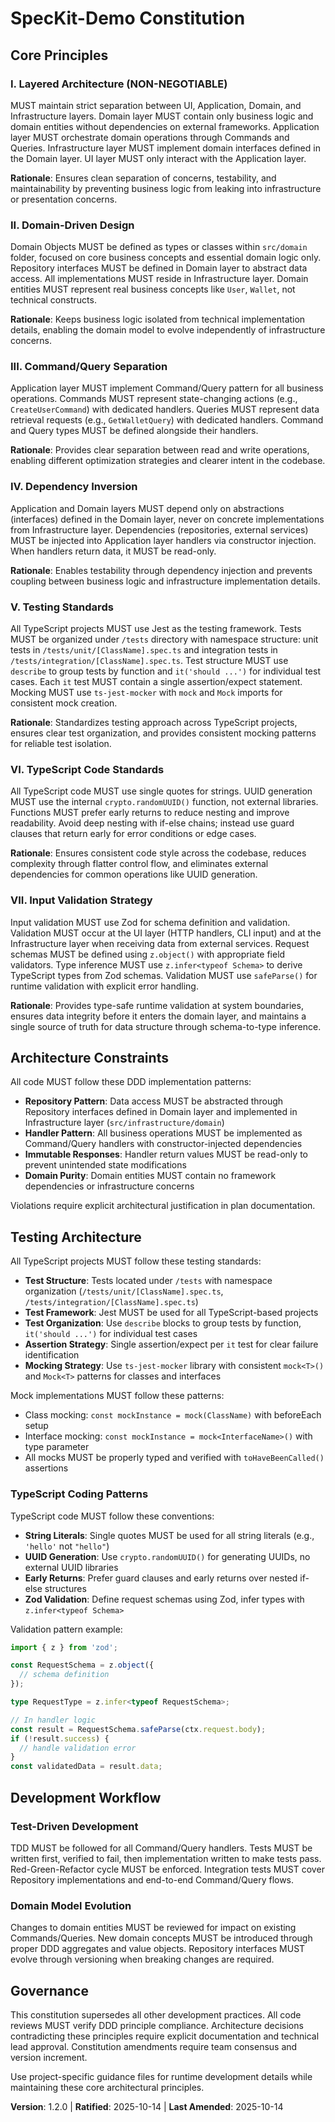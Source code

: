 <!--
Sync Impact Report:
Version change: 1.1.0 → 1.2.0
Modified principles: None
Added sections:
- VI. TypeScript Code Standards (string conventions, UUID generation, early returns)
- VII. Input Validation Strategy (Zod validation patterns at UI and Infrastructure layers)
- TypeScript Development section in Development Workflow
Templates requiring updates:
- ✅ Updated .specify/templates/plan-template.md
- ✅ Updated .specify/templates/spec-template.md
- ✅ Updated .specify/templates/tasks-template.md
- ✅ No command-specific files requiring updates (no agent-specific names found)
- ✅ No runtime guidance docs requiring updates (none found)
Follow-up TODOs: None - all TypeScript principles fully specified
-->

# SpecKit-Demo Constitution

## Core Principles

### I. Layered Architecture (NON-NEGOTIABLE)

MUST maintain strict separation between UI, Application, Domain, and Infrastructure layers. Domain layer MUST contain only business logic and domain entities without dependencies on external frameworks. Application layer MUST orchestrate domain operations through Commands and Queries. Infrastructure layer MUST implement domain interfaces defined in the Domain layer. UI layer MUST only interact with the Application layer.

**Rationale**: Ensures clean separation of concerns, testability, and maintainability by preventing business logic from leaking into infrastructure or presentation concerns.

### II. Domain-Driven Design

Domain Objects MUST be defined as types or classes within `src/domain` folder, focused on core business concepts and essential domain logic only. Repository interfaces MUST be defined in Domain layer to abstract data access. All implementations MUST reside in Infrastructure layer. Domain entities MUST represent real business concepts like `User`, `Wallet`, not technical constructs.

**Rationale**: Keeps business logic isolated from technical implementation details, enabling the domain model to evolve independently of infrastructure concerns.

### III. Command/Query Separation

Application layer MUST implement Command/Query pattern for all business operations. Commands MUST represent state-changing actions (e.g., `CreateUserCommand`) with dedicated handlers. Queries MUST represent data retrieval requests (e.g., `GetWalletQuery`) with dedicated handlers. Command and Query types MUST be defined alongside their handlers.

**Rationale**: Provides clear separation between read and write operations, enabling different optimization strategies and clearer intent in the codebase.

### IV. Dependency Inversion

Application and Domain layers MUST depend only on abstractions (interfaces) defined in the Domain layer, never on concrete implementations from Infrastructure layer. Dependencies (repositories, external services) MUST be injected into Application layer handlers via constructor injection. When handlers return data, it MUST be read-only.

**Rationale**: Enables testability through dependency injection and prevents coupling between business logic and infrastructure implementation details.

### V. Testing Standards

All TypeScript projects MUST use Jest as the testing framework. Tests MUST be organized under `/tests` directory with namespace structure: unit tests in `/tests/unit/[ClassName].spec.ts` and integration tests in `/tests/integration/[ClassName].spec.ts`. Test structure MUST use `describe` to group tests by function and `it('should ...')` for individual test cases. Each `it` test MUST contain a single assertion/expect statement. Mocking MUST use `ts-jest-mocker` with `mock` and `Mock` imports for consistent mock creation.

**Rationale**: Standardizes testing approach across TypeScript projects, ensures clear test organization, and provides consistent mocking patterns for reliable test isolation.

### VI. TypeScript Code Standards

All TypeScript code MUST use single quotes for strings. UUID generation MUST use the internal `crypto.randomUUID()` function, not external libraries. Functions MUST prefer early returns to reduce nesting and improve readability. Avoid deep nesting with if-else chains; instead use guard clauses that return early for error conditions or edge cases.

**Rationale**: Ensures consistent code style across the codebase, reduces complexity through flatter control flow, and eliminates external dependencies for common operations like UUID generation.

### VII. Input Validation Strategy

Input validation MUST use Zod for schema definition and validation. Validation MUST occur at the UI layer (HTTP handlers, CLI input) and at the Infrastructure layer when receiving data from external services. Request schemas MUST be defined using `z.object()` with appropriate field validators. Type inference MUST use `z.infer<typeof Schema>` to derive TypeScript types from Zod schemas. Validation MUST use `safeParse()` for runtime validation with explicit error handling.

**Rationale**: Provides type-safe runtime validation at system boundaries, ensures data integrity before it enters the domain layer, and maintains a single source of truth for data structure through schema-to-type inference.

## Architecture Constraints

All code MUST follow these DDD implementation patterns:

- **Repository Pattern**: Data access MUST be abstracted through Repository interfaces defined in Domain layer and implemented in Infrastructure layer (`src/infrastructure/domain`)
- **Handler Pattern**: All business operations MUST be implemented as Command/Query handlers with constructor-injected dependencies
- **Immutable Responses**: Handler return values MUST be read-only to prevent unintended state modifications
- **Domain Purity**: Domain entities MUST contain no framework dependencies or infrastructure concerns

Violations require explicit architectural justification in plan documentation.

## Testing Architecture

All TypeScript projects MUST follow these testing standards:

- **Test Structure**: Tests located under `/tests` with namespace organization (`/tests/unit/[ClassName].spec.ts`, `/tests/integration/[ClassName].spec.ts`)
- **Test Framework**: Jest MUST be used for all TypeScript-based projects
- **Test Organization**: Use `describe` blocks to group tests by function, `it('should ...')` for individual test cases
- **Assertion Strategy**: Single assertion/expect per `it` test for clear failure identification
- **Mocking Strategy**: Use `ts-jest-mocker` library with consistent `mock<T>()` and `Mock<T>` patterns for classes and interfaces

Mock implementations MUST follow these patterns:

- Class mocking: `const mockInstance = mock(ClassName)` with beforeEach setup
- Interface mocking: `const mockInstance = mock<InterfaceName>()` with type parameter
- All mocks MUST be properly typed and verified with `toHaveBeenCalled()` assertions

### TypeScript Coding Patterns

TypeScript code MUST follow these conventions:

- **String Literals**: Single quotes MUST be used for all string literals (e.g., `'hello'` not `"hello"`)
- **UUID Generation**: Use `crypto.randomUUID()` for generating UUIDs, no external UUID libraries
- **Early Returns**: Prefer guard clauses and early returns over nested if-else structures
- **Zod Validation**: Define request schemas using Zod, infer types with `z.infer<typeof Schema>`

Validation pattern example:

```typescript
import { z } from 'zod';

const RequestSchema = z.object({
  // schema definition
});

type RequestType = z.infer<typeof RequestSchema>;

// In handler logic
const result = RequestSchema.safeParse(ctx.request.body);
if (!result.success) {
  // handle validation error
}
const validatedData = result.data;
```

## Development Workflow

### Test-Driven Development

TDD MUST be followed for all Command/Query handlers. Tests MUST be written first, verified to fail, then implementation written to make tests pass. Red-Green-Refactor cycle MUST be enforced. Integration tests MUST cover Repository implementations and end-to-end Command/Query flows.

### Domain Model Evolution

Changes to domain entities MUST be reviewed for impact on existing Commands/Queries. New domain concepts MUST be introduced through proper DDD aggregates and value objects. Repository interfaces MUST evolve through versioning when breaking changes are required.

## Governance

This constitution supersedes all other development practices. All code reviews MUST verify DDD principle compliance. Architecture decisions contradicting these principles require explicit documentation and technical lead approval. Constitution amendments require team consensus and version increment.

Use project-specific guidance files for runtime development details while maintaining these core architectural principles.

**Version**: 1.2.0 | **Ratified**: 2025-10-14 | **Last Amended**: 2025-10-14
